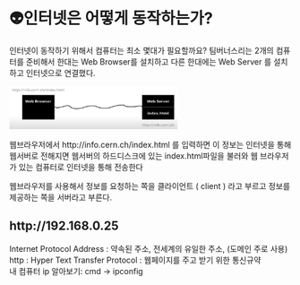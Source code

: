<h1>👽인터넷은 어떻게 동작하는가?</h1>
<p> 인터넷이 동작하기 위해서 컴퓨터는 최소 몇대가 필요할까요? 팀버너스리는 2개의 컴퓨터를 준비해서 한대는 Web Browser를 설치하고 다른 한대에는 Web Server 를 설치하고 인터넷으로 연결했다. 
</p>
<img src="../assets/images/howinternetworks.png" style="width:300px">
<br>
<p>웹브라우저에서 http://info.cern.ch/index.html 를 입력하면 이 정보는 인터넷을 통해 웹서버로 전해지면 웹서버의 하드디스크에 있는 index.html파일을 불러와 웹 브라우저가 있는 컴퓨터로 인터넷을 통해 전송한다 </p>
<p> 웹브라우저를 사용해서 정보를 요청하는 쪽을 클라이언트 ( client ) 라고 부르고 정보를 제공하는 쪽을 서버라고 부른다.</p>

<h2> http://192.168.0.25</h2>
<p> 
Internet Protocol Address : 약속된 주소, 전세계의 유일한 주소, (도메인 주로 사용)  <br>
http : Hyper Text Transfer Protocol : 웹페이지를 주고 받기 위한 통신규약 <br>
내 컴퓨터 ip 알아보기:  cmd -> ipconfig <br>
</p>
